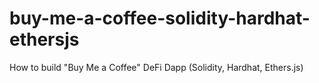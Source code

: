 # buy-me-a-coffee-solidity-hardhat-ethersjs
 How to build "Buy Me a Coffee" DeFi Dapp (Solidity, Hardhat, Ethers.js) 
